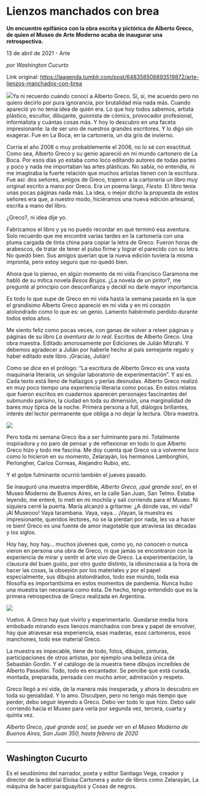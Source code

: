 # Lienzos manchados con brea

**Un encuentro epifánico con la obra escrita y pictórica de Alberto Greco, de quien el Museo de Arte Moderno acaba de inaugurar una retrospectiva.**

13 de abril de 2021 - Arte

_por Washington Cucurto_

Link original: https://laagenda.tumblr.com/post/648358508893519872/arte-lienzos-manchados-con-brea

![](https://64.media.tumblr.com/55107ec5f29f959e9bff27b889329b2b/48deac6d5b7c60fd-c0/s500x750/0f3ae7dd84acc078caa660306d7de24536592ae2.jpg)Ya ni recuerdo cuándo conocí a Alberto Greco. Sí, sí, me  acuerdo pero no quiero decirlo por pura
ignorancia, por brutalidad mía nada más. Cuando apareció yo no tenía idea de
quién era. Lo que hoy todos sabemos, artista
plástico, escultor, dibujante, guionista de cómics, provocador profesional,
informalista y cuántas cosas más. Y hoy lo descubro en una faceta
impresionante: la de ser uno de nuestros grandes escritores. Y lo digo sin
exagerar. Fue en La Boca, en la cartonería, un día gris de invierno. 

Corría el año 2008 o muy probablemente el
2006, no lo sé con exactitud. Como sea, Alberto Greco y su genio apareció en mi
mundo cartonero de La Boca. Por esos días yo estaba como loco editando autores
de todas partes y poco y nada me importaban las artes plásticas. No sabía, no
entendía, ni me imaginaba la fuerte relación que muchos artistas tienen con la
escritura. Fue así: dos señores, amigos de Greco, trajeron a la cartonería un
libro muy original escrito a mano por Greco. Era un poema largo, *Fiesta*. El
libro tenía unas pocas páginas nada más. La idea, o mejor dicho la propuesta de
estos señores era que, a nuestro modo, hiciéramos una nueva edición artesanal,
escrita a mano del libro. 

¿Greco?, ni idea dije yo. 

Fabricamos el libro y ya no
puedo recordar en qué terminó esa aventura. Solo recuerdo que me encontré
varias tardes en la cartonería con una pluma cargada de tinta china para copiar
la letra de Greco. Fueron horas de arabescos, de tratar de tener el pulso firme
y lograr el parecido con su letra. No quedó bien. Sus amigos querían que la
nueva edición tuviera la misma impronta, pero estoy seguro que no quedó bien. 

Ahora que lo pienso, en algún momento de mi vida Francisco
Garamona me habló de su mítica novela *Besos Brujos*. ¿La novela de un pintor?,
me pregunté al principio con desconfianza y decidí no darle mayor importancia. 

Es todo lo que supe de Greco en mi vida hasta la semana
pasada en la que el grandísimo Alberto Greco apareció en mi vida y en mi
corazón atolondrado como lo que es: un genio. Lamento habérmelo perdido durante
todos estos años. 

Me siento feliz como pocas veces, con ganas de volver a
releer páginas y páginas de su libro *La aventura de lo real*. Escritos de
Alberto Greco. Una obra maestra. Editado amorosamente por Ediciones de Julián
MIzrahi. Y debemos agradecer a Julián por haberle hecho al país semejante
regalo y haber editado este libro. ¡Gracias, Julián!

Como se dice en el prólogo: “La escritura de Alberto Greco es
una vasta maquinaria literaria, un singular laboratorio de experimentación”. Y así es. Cada texto está lleno de hallazgos y
perlas desnudas. Alberto Greco realizó en muy poco tiempo una experiencia
literaria como pocas. En estos relatos que fueron escritos en cuadernos
aparecen personajes fascinantes del submundo parisino, la ciudad en toda su
dimensión, una marginalidad de bares muy típica de la noche. Primera persona a
full, diálogos brillantes, interés del lector permanente que obliga a no dejar
la lectura. Obra maestra. 

![](https://64.media.tumblr.com/d0f4c00c6c4cb5a9d7e31c9a64604e43/48deac6d5b7c60fd-c1/s500x750/4f9efb8969477fe574f65ad85f47c0274837296a.jpg)

Pero toda mi semana Greco iba a ser fulminante para mí.
Totalmente inspiradora y no paro de pensar y de reflexionar en todo lo que
Alberto Greco hizo y todo me fascina. Me doy cuenta que Greco va a volverme
loco como lo hicieron en su momento, Zelarayán, los hermanos Lamborghini,
Perlongher, Carlos Correas, Alejandro Rubio, etc. 

Y el golpe fulminante ocurrió también el jueves pasado. 

Se inauguró una muestra imperdible, *Alberto Greco, ¡qué
grande sos!*,  en el Museo Moderno de
Buenos Aires, en la calle San Juan, San Telmo. Estaba leyendo, me enteré, lo
metí en mi mochila y salí corriendo para el Museo. Ni siquiera cerré la puerta.
María alcanzó a gritarme: ¿A dónde vas, mi vida? ¡Al Museooo! Vaya tarambana.
Vaya, vaya… ¡Vayan, la muestra es impresionante, queridos lectores, no se la
pierdan por nada, les va a hacer re bien! Greco es una fuente de amor
inagotable que atraviesa las décadas y los siglos.

 Hoy hay, hoy hay…
muchos jóvenes que, como yo, no conocen o nunca vieron en persona una obra de
Greco, ni que jamás se encontraron con la experiencia de mirar y sentir el arte
vivo de Greco. La experimentación, la
clausura del buen gusto, por otro gusto distinto, la idiosincrasia a la hora de
hacer las cosas, la obsesión por los materiales y por el papel especialmente, sus
dibujos atolondrados, todo ese mundo, toda esa filosofía es importantísima en
estos momentos de pandemia. Nunca hubo una muestra tan necesaria como ésta. De hecho,
tengo entendido que es la primera retrospectiva de Greco realizada en Argentina.

![](https://64.media.tumblr.com/017cc40ff8d370395d6bc93f15f6d097/48deac6d5b7c60fd-81/s540x810/cc7fe17c560d0ba400dcbe978f522e08359bce28.jpg)

Vuelvo. A Greco hay que vivirlo y experimentarlo. Quedarse
media hora embobado mirando esos lienzos manchados con brea y papel de envolver,
hay que atravesar esa experiencia, esas maderas, esos cartoneros, esos
manchones, todo ese material Greco. 

La muestra es impecable, tiene de todo, fotos, dibujos,
pinturas, participaciones de otros artistas, por ejemplo una belleza única de
Sebastián Gordín. Y el catálogo de la muestra tiene dibujos increíbles de
Alberto Passolini. Todo, todo es encantador. Se percibe que está curada,
montada, preparada, pensada con mucho amor, admiración y respeto. 

Greco llegó a mi vida, de la manera más inesperada, y ahora lo
descubro en toda su genialidad. Y lo amo. Disculpen, pero no tengo más tiempo
que perder, debo seguir leyendo a Greco. Debo ver todo lo que hizo. Debo salir
corriendo hacia el Museo para verla por segunda vez, tercera, cuarta y quinta
vez. 

*Alberto Greco, ¡qué
grande sos!, se puede ver en el Museo Moderno de Buenos Aires, San Juan 350, hasta febrero de 2020*

---

Washington Cucurto
------------------

 Es el seudónimo del narrador, poeta y editor Santiago Vega, creador y director de la editorial Eloísa Cartonera y autor de libros como Zelarayán, La máquina de hacer paraguayitos y Cosas de negros. 


